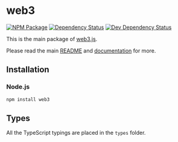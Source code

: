 # web3

[![NPM Package][npm-image]][npm-url] [![Dependency Status][deps-image]][deps-url] [![Dev Dependency Status][deps-dev-image]][deps-dev-url]

This is the main package of [web3.js][repo].

Please read the main [README][repo-readme] and [documentation][docs] for more.

## Installation

### Node.js

```bash
npm install web3
```

## Types

All the TypeScript typings are placed in the `types` folder.

[docs]: http://web3js.readthedocs.io/en/1.0/
[repo]: https://github.com/FinanceFutureFactory/3f-web3.js
[repo-readme]: https://github.com/FinanceFutureFactory/3f-web3.js/blob/1.x/README.md
[npm-image]: https://img.shields.io/npm/v/web3.svg
[npm-url]: https://npmjs.org/package/web3
[deps-image]: https://david-dm.org/ethereum/web3.js/1.x/status.svg?path=packages/web3
[deps-url]: https://david-dm.org/ethereum/web3.js/1.x?path=packages/web3
[deps-dev-image]: https://david-dm.org/ethereum/web3.js/1.x/dev-status.svg?path=packages/web3
[deps-dev-url]: https://david-dm.org/ethereum/web3.js/1.x?type=dev&path=packages/web3